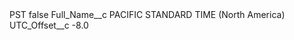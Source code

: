 <?xml version="1.0" encoding="UTF-8"?>
<CustomMetadata xmlns="http://soap.sforce.com/2006/04/metadata" xmlns:xsi="http://www.w3.org/2001/XMLSchema-instance" xmlns:xsd="http://www.w3.org/2001/XMLSchema">
    <label>PST</label>
    <protected>false</protected>
    <values>
        <field>Full_Name__c</field>
        <value xsi:type="xsd:string">PACIFIC STANDARD TIME (North America)</value>
    </values>
    <values>
        <field>UTC_Offset__c</field>
        <value xsi:type="xsd:double">-8.0</value>
    </values>
</CustomMetadata>
